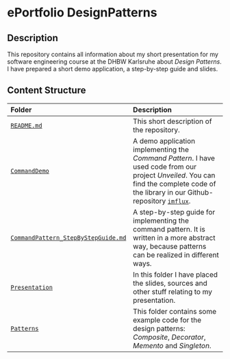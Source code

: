 # ePortfolio DesignPatterns

## Description
This repository contains all information about my short presentation for my software engineering course at the DHBW Karlsruhe about *Design Patterns*. I have prepared a short demo application, a step-by-step guide and slides.

## Content Structure

|Folder|Description|
|:---|:---|
|[`README.md`](https://github.com/CodeLionX/ePortfolio_DesignPatterns/blob/master/README.md)| This short description of the repository.|
|[`CommandDemo`](https://github.com/CodeLionX/ePortfolio_DesignPatterns/blob/master/CommandDemo)| A demo application implementing the *Command Pattern*. I have used code from our project *Unveiled*. You can find the complete code of the library in our Github-repository [`imflux`](https://github.com/SAS-Systems/imflux).|
|[`CommandPattern_StepByStepGuide.md`](https://github.com/CodeLionX/ePortfolio_DesignPatterns/blob/master/CommandPattern_StepByStepGuide.md)| A step-by-step guide for implementing the command pattern. It is written in a more abstract way, because patterns can be realized in different ways. |
|[`Presentation`](https://github.com/CodeLionX/ePortfolio_DesignPatterns/blob/master/presentation)| In this folder I have placed the slides, sources and other stuff relating to my presentation. |
|[`Patterns`](https://github.com/CodeLionX/ePortfolio_DesignPatterns/blob/master/Patterns)| This folder contains some example code for the design patterns: *Composite*, *Decorator*, *Memento* and *Singleton*. |
